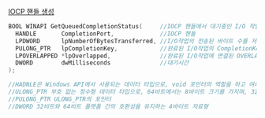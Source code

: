 [IOCP 핸들 생성](https://github.com/kksoo0131/Study/blob/main/IOCP/Windows/IOCP%20%ED%95%B8%EB%93%A4%20%EC%83%9D%EC%84%B1.cpp)


```cpp
BOOL WINAPI GetQueuedCompletionStatus(     //IOCP 핸들에서 대기중인 I/O 작업의 결과를 검색
  HANDLE       CompletionPort,             //IOCP 핸들
  LPDWORD      lpNumberOfBytesTransferred, //I/O작업의 전송된 바이트 수를 저장할 DWORD포인터
  PULONG_PTR   lpCompletionKey,            //완료된 I/O작업의 CompletionKey를 저장할 ULONG_PTR
  LPOVERLAPPED *lpOverlapped,              //완료된 I/O작업에 연결된 OVERLAPPED구조체의 주소를 저장
  DWORD        dwMilliseconds              //대기시간
);

//HADNLE은 Windows API에서 사용되는 데이터 타입으로, void 포인터의 역할을 하고 여러 정보들을 저장한다.
//ULONG_PTR 부호 없는 정수형 데이터 타입으로, 64비트에서는 8바이트 크기를 가지며, 32비트에서는 4바이트 크기를 가집니다.
//PULONG_PTR ULONG_PTR의 포인터
//DWORD 32비트와 64비트 플랫폼 간의 호환성을 유지하는 4바이트 자료형
```

